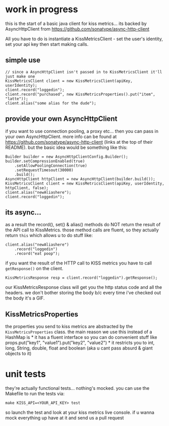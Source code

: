 # work in progress

this is the start of a basic java client for kiss metrics...
its backed by AsyncHttpClient from https://github.com/sonatype/async-http-client


All you have to do is instantiate a KissMetricsClient - set the user's identity, set your api key then start making calls.

## simple use
    // since a AsyncHttpClient isn't passed in to KissMetricsClient it'll just make one
    KissMetricsClient client = new KissMetricsClient(apiKey, userIdentity);
    client.record("loggedin");
    client.record("purchased", new KissMetricsProperties().put("item", "latte"));
    client.alias("some alias for the dude");

## provide your own AsyncHttpClient

if you want to use connection pooling, a proxy etc... then you can pass in your own AsyncHttpClient.
more info can be found at https://github.com/sonatype/async-http-client (links at the top of their README).
but the basic idea would be something like this:

    Builder builder = new AsyncHttpClientConfig.Builder();
    builder.setCompressionEnabled(true)
        .setAllowPoolingConnection(true)
        .setRequestTimesout(30000)
        .build();
    AsyncHttpClient httpClient = new AsyncHttpClient(builder.build());
    KissMetricsClient client = new KissMetricsClient(apiKey, userIdentity, httpClient, false);
    client.alias("newAliashere");
    client.record("loggedin");

## its async...

as a result the record(), set() & alias() methods do NOT return the result of the API call to KissMetrics.
those method calls are fluent, so they actually return `this` which allows u to do stuff like:

    client.alias("newAliashere")
        .record("loggedin")
        .record("eat poop");

if you want the result of the HTTP call to KISS metrics you have to call `getResponse()` on the client.

    KissMetricsResponse resp = client.record("loggedin").getResponse();

our KissMetricsResponse class will get you the http status code and all the headers.
we don't bother storing the body b/c every time i've checked out the body it's a GIF.


## KissMetricsProperties

the properties you send to kiss metrics are abstracted by the `KissMetricsProperties` class.
the main reason we use this instead of a HashMap is
    * it has a fluent interface so you can do convenient stuff like
        props.put("key1", "value1").put("key2", "value2")
    * it restricts you to int, long, String, double, float and boolean (aka u cant pass absurd & giant objects to it)


# unit tests

they're actually functional tests... nothing's mocked.
you can use the Makefile to run the tests via:

    make KISS_API=<YOUR_API_KEY> test

so launch the test and look at your kiss metrics live console. if u wanna mock everything up have at it and send us a pull request
